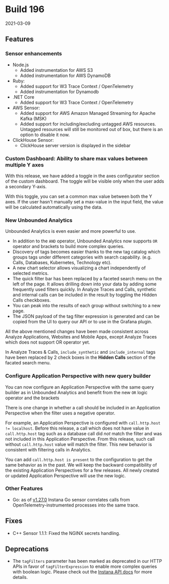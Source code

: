 # Build 196

2021-03-09

## Features

### Sensor enhancements

* Node.js
  * Added instrumentation for AWS S3
  * Added instrumentation for AWS DynamoDB
* Ruby:
  * Added support for W3 Trace Context / OpenTelemetry
  * Added instrumentation for Dynamodb
* .NET Core
  * Added support for W3 Trace Context / OpenTelemetry
* AWS Sensor:
  * Added support for AWS Amazon Managed Streaming for Apache Kafka (MSK)
  * Added support for including/excluding untagged AWS resources. Untagged resources will still be monitored out of box, but there is an option to disable it now.
* ClickHouse Sensor:
  * ClickHouse server version is displayed in the sidebar

### Custom Dashboard: Ability to share max values between multiple Y axes

With this release, we have added a toggle in the axes configurator section of the custom dashboard. The toggle will be visible only when the user adds a secondary Y-axis.

With this toggle, you can set a common max value between both the Y axes. If the user hasn't manually set a max-value in the input field, the value will be calculated automatically using the data.

### New Unbounded Analytics
Unbounded Analytics is even easier and more powerful to use.
* In addition to the `AND` operator, Unbounded Analytics now supports `OR` operator and brackets to build more complex queries.
* Discovery of tags becomes easier thanks to the new tag catalog which groups tags under different categories with search capability. (e.g. Calls, Databases, Kubernetes, Technology etc).
* A new chart selector allows visualizing a chart independently of selected metrics.
* The quick filter bar has been replaced by a faceted search menu on the left of the page. It allows drilling down into your data by adding some frequently used filters quickly. In Analyze Traces and Calls, synthetic and internal calls can be included in the result by toggling the Hidden Calls checkboxes.
* You can peak into the results of each group without switching to a new page.
* The JSON payload of the tag filter expression is generated and can be copied from the UI to query our API or to use in the Grafana plugin.

All the above mentioned changes have been made consistent across Analyze Applications, Websites and Mobile Apps, except Analyze Traces which does not support OR operator yet.

In Analyze Traces & Calls, `include_synthetic` and `include_internal` tags have been replaced by 2 check boxes in the **Hidden Calls** section of the facated search menu.

### Configure Application Perspective with new query builder
You can now configure an Application Perspective with the same query builder as in Unbounded Analytics and benefit from the new `OR` logic operator and the brackets

There is one change in whether a call should be included in an Application Perspective when the filter uses a negative operator.

For example, an Application Perspective is configured with `call.http.host != localhost`. Before this release, a call which does not have value in `call.http.host` tag such as a database call did _not_ match the filter and was not included in this Application Perspective. From this release, such call without `call.http.host` value will match the filter. This new behavior is consistent with filtering calls in Analytics.

You can add `call.http.host is present` to the configuration to get the same behavior as in the past. We will keep the backward compatibility of the existing Application Perspectives for a few releases. All newly created or updated Application Perspective will use the new logic.

### Other Features

- Go: as of [v1.27.0](https://github.com/instana/go-sensor/releases/tag/1.27.0) Instana Go sensor correlates calls from OpenTelemetry-instrumented processes into the same trace.

## Fixes

* C++ Sensor 1.1.1: Fixed the NGINX secrets handling.

## Deprecations

* The `tagFilters` parameter has been marked as deprecated in our HTTP APIs in favor of `tagFilterExpression` to enable more complex queries with boolean logic. Please check out the [Instana API docs](https://instana.github.io/openapi/) for more details.
